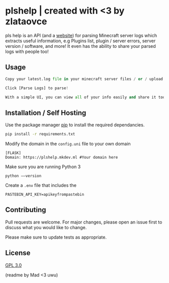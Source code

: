 # plshelp | created with <3 by zlataovce

pls help is an API (and a [website](https://plshelp.mkdev.ml))  for parsing Minecraft server logs which extracts useful information, e.g Plugins list, plugin / server errors, server version / software, and more! It even has the ability to share your parsed logs with people too! 

## Usage

```python
Copy your latest.log file in your minecraft server files / or / upload them to paste.gg

Click [Parse Logs] to parse!

With a simple UI, you can view all of your info easily and share it too!
```

## Installation / Self Hosting

Use the package manager [pip](https://pip.pypa.io/en/stable/) to install the required dependancies.

```bash
pip install -r requirements.txt
```
Modify the domain in the `config.uni` file to your own domain
```
[FLASK]
Domain: https://plshelp.mkdev.ml #Your domain here
```
Make sure you are running Python 3 
```
python ––version
```
Create a `.env` file that includes the
```
PASTEBIN_API_KEY=apikeyfrompastebin
```

## Contributing
Pull requests are welcome. For major changes, please open an issue first to discuss what you would like to change.

Please make sure to update tests as appropriate.

## License
[GPL 3.0](https://choosealicense.com/licenses/gpl-3.0/)

(readme by Mad <3 uwu)
